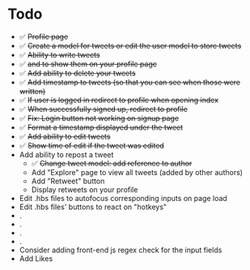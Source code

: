 # Todo

- ✅ ~~Profile page~~
- ✅ ~~Create a model for tweets or edit the user model to store tweets~~
- ✅ ~~Ability to write tweets~~
- ✅ ~~and to show them on your profile page~~
- ✅ ~~Add ability to delete your tweets~~
- ✅ ~~Add timestamp to tweets (so that you can see when those were written)~~
- ✅ ~~If user is logged in redirect to profile when opening index~~
- ✅ ~~When successfully signed up, redirect to profile~~
- ✅ ~~Fix: Login button not working on signup page~~
- ✅ ~~Format a timestamp displayed under the tweet~~
- ✅ ~~Add ability to edit tweets~~
- ✅ ~~Show time of edit if the tweet was edited~~
- Add ability to repost a tweet
  - ✅ ~~Change tweet model: add reference to author~~
  - Add "Explore" page to view all tweets (added by other authors)
  - Add "Retweet" button
  - Display retweets on your profile
- Edit .hbs files to autofocus corresponding inputs on page load
- Edit .hbs files' buttons to react on "hotkeys"
- .
- .
- .
- .
- Consider adding front-end js regex check for the input fields
- Add Likes
